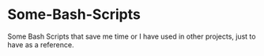 # Some-Bash-Scripts
Some Bash Scripts that save me time or I have used in other projects, just to have as a reference.
